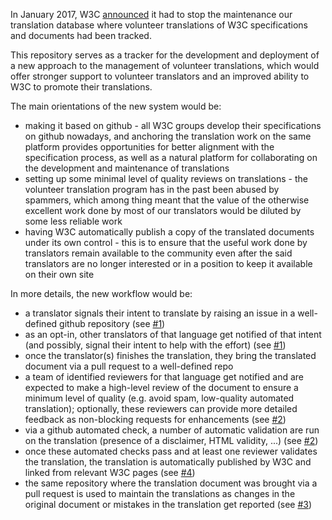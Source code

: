 In January 2017, W3C [announced](http://lists.w3.org/Archives/Public/w3c-translators/2017JanMar/0000.html) it had to stop the maintenance our translation database where volunteer translations of W3C specifications and documents had been tracked.

This repository serves as a tracker for the development and deployment of a new approach to the management of volunteer translations, which would offer stronger
support to volunteer translators and an improved ability to W3C to promote their translations.

The main orientations of the new system would be:
* making it based on github - all W3C groups develop their specifications on github nowadays, and anchoring the translation work on the same platform provides opportunities for better alignment with the specification process, as well as a natural platform for collaborating on the development and maintenance of translations
* setting up some minimal level of quality reviews on translations - the volunteer translation program has in the past been abused by spammers, which among thing meant that the value of the otherwise excellent work done by most of our translators would be diluted by some less reliable work
* having W3C automatically publish a copy of the translated documents under its own control - this is to ensure that the useful work done by translators remain available to the community even after the said translators are no longer interested or in a position to keep it available on their own site


In more details, the new workflow would be:
* a translator signals their intent to translate by raising an issue in
a well-defined github repository (see [#1](https://github.com/w3c/translation-management/issues/1))
* as an opt-in, other translators of that language get notified of that intent (and possibly, signal their intent to help with the effort) (see [#1](https://github.com/w3c/translation-management/issues/1))
* once the translator(s) finishes the translation, they bring the translated document via a pull request to a well-defined repo
* a team of identified reviewers for that language get notified and are expected to make a high-level review of the document to ensure a minimum level of quality (e.g. avoid spam, low-quality automated translation); optionally, these reviewers can provide more detailed feedback as non-blocking requests for enhancements (see [#2](https://github.com/w3c/translation-management/issues/2))
* via a github automated check, a number of automatic validation are run on the translation (presence of a disclaimer, HTML validity, ...) (see [#2](https://github.com/w3c/translation-management/issues/2))
* once these automated checks pass and at least one reviewer validates the translation, the translation is automatically published by W3C and linked from relevant W3C pages (see [#4](https://github.com/w3c/translation-management/issues/4))
* the same repository where the translation document was brought via a pull request is used to maintain the translations as changes in the original document or mistakes in the translation get reported (see [#3](https://github.com/w3c/translation-management/issues/3))
